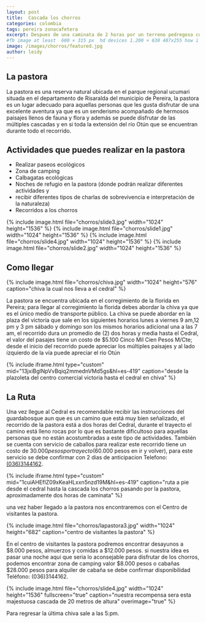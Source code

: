 ```yaml
---
layout: post
title:  Cascada los chorros
categories: colombia 
tags: pereira zonacafetera
excerpt: Despues de una caminata de 2 horas por un terreno pedregoso con el rio Otún al costado se llega a esta hermosa cascada de 20 metros de altura, este tesoro  se encuentra oculto en el Santuario de Fauna y Flora Otún Quimbaya, vale la pena visitarla!!
#fb image at least  600 × 315 px  hd devices 1.200 × 630 487x255 how i see it
image: /images/chorros/featured.jpg
author: leidy
---
```

## La pastora 

La pastora es una reserva natural ubicada en el parque regional ucumari situada en el departamento de Risaralda del municipio de Pereira, la pastora es un lugar adecuado para aquellas personas que les gusta disfrutar de una excelente aventura ya que es un senderismo acompañado de hermosos paisajes llenos de fauna y flora y además se puede disfrutar de las múltiples cascadas y en si toda la extensión del río Otún que se encuentran durante todo el recorrido.
 

## Actividades que puedes realizar en la pastora

* Realizar paseos ecológicos
* Zona de camping
* Calbagatas ecológicas
* Noches de refugio en la pastora (donde podrán realizar diferentes actividades y
* recibir diferentes tipos de charlas de sobrevivencia e interpretación de la naturaleza)
* Recorridos a los chorros

<amp-carousel 
    width="1024"
    height="1500"
    layout="responsive"
    type="slides"
    autoplay
    delay="2000">
    {% include image.html 
        file="chorros/slide3.jpg" 
        width="1024"
        height="1536"
    %} 
    {% include image.html 
        file="chorros/slide1.jpg" 
        width="1024"
        height="1536"
    %} 
    {% include image.html 
        file="chorros/slide4.jpg" 
        width="1024"
        height="1536"
    %} 
    {% include image.html 
        file="chorros/slide2.jpg" 
        width="1024"
        height="1536"
    %} 
</amp-carousel>

## Como llegar 

{% include image.html 
    file="chorros/chiva.jpg" 
    width="1024"
    height="576"
    caption="chiva la cual nos lleva a el cedral"
%} 

La pastora se encuentra ubicada en el corregimiento de la florida en Pereira; para llegar al corregimiento la florida debes abordar la chiva ya que es el único medio de transporte público. La chiva se puede abordar en la plaza del victoria que sale en los siguientes horarios lunes a viernes 9 am,12 pm y 3 pm sábado y domingo son los mismos horarios adicional una a las 7 am, el recorrido dura un promedio de (2) dos horas y media hasta el Cedral, el valor del pasajes tiene un costo de $5.100 Cinco Mil Cien Pesos M/Cte; desde el inicio del recorrido puede apreciar los múltiples paisajes y al lado izquierdo de la vía puede apreciar el río Otún

{% include iframe.html
    type="custom"
    mid="13jxiBglNpVvBqiq2mmednVMd5gs&hl=es-419"
    caption="desde  la plazoleta del centro comercial victoria hasta el cedral en chiva"
%}

## La Ruta 

Una vez llegue al Cedral es recomendable recibir las instrucciones del guardabosque aun que es un camino que está muy bien señalizado, el recorrido de la pastora está a dos horas del Cedral, durante el trayecto el camino está lleno rocas por lo que es bastante dificultoso para aquellas personas que no están acostumbradas a este tipo de actividades. También se cuenta con servicio de caballos para realizar este recorrido tiene un costo de $30.000 pesos por trayecto ($60.000 pesos en ir y volver), para este servicio se debe confirmar con 2 dias de anticipacion Telefono: <a href="tel:0363144162">(036)3144162</a>.

{% include iframe.html
    type="custom"
    mid="1cuiAHEfIZ09xKeaHLxxn5nzd19M&hl=es-419"
    caption="ruta a pie desde el cedral hasta la cascada los chorros pasando por la pastora, aproximadamente dos horas de caminata"
%}

una vez haber llegado a la pastora nos encontraremos con el Centro de visitantes la pastora.

{% include image.html 
    file="chorros/lapastora3.jpg" 
    width="1024"
    height="682"
    caption="centro de visitantes la pastora"
%} 

 En el centro de visitantes la pastora podremos encontrar desayunos a $8.000  pesos, almuerzos y comidas a $12.000 pesos. si nuestra idea es pasar una noche aqui que seria lo aconsejable para disfrutar de los chorros, podemos encontrar zona de camping valor $8.000 pesos o cabañas $28.000 pesos para alquiler de cabaña se debe confirmar disponibilidad Teléfono: (036)3144162.
 
{% include image.html 
    file="chorros/slide4.jpg" 
    width="1024"
    height="1536"
    fullscreen="true"
    caption="nuestra recompensa sera esta majestuosa cascada de 20 metros de altura"
    overimage="true"
%} 

Para regresar la última chiva sale a las 5:pm.
